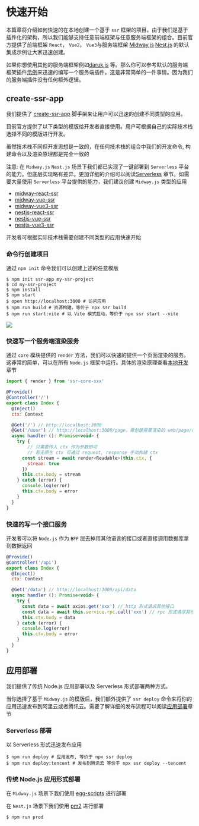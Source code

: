 # 快速开始

本篇章将介绍如何快速的在本地创建一个基于 `ssr` 框架的项目。由于我们是基于插件化的架构，所以我们能够支持任意前端框架与任意服务端框架的组合。目前官方提供了前端框架 `React`， `Vue2`， `Vue3`与服务端框架 [Midway.js](https://midwayjs.org/) [Nest.js](https://nestjs.com/) 的默认集成示例让大家迅速创建。

如果你想使用其他的服务端框架例如[daruk.js](https://github.com/darukjs/daruk) 等。那么你可以参考默认的服务端框架插件[示例](./features$plugin)来迅速的编写一个服务端插件。这是非常简单的一件事情。因为我们的服务端插件没有任何额外逻辑。


## create-ssr-app

我们提供了 [create-ssr-app](https://github.com/zhangyuang/create-ssr-app) 脚手架来让用户可以迅速的创建不同类型的应用。

目前官方提供了以下类型的模版给开发者直接使用。用户可根据自己的实际技术栈选择不同的模版进行开发。

虽然技术栈不同但开发思想是一致的，在任何技术栈的组合中我们的开发命令, 构建命令以及渲染原理都是完全一致的

注意: 在 `Midway.js` `Nest.js` 场景下我们都已实现了一键部署到 `Serverless` 平台的能力。但底层实现略有差异。更加详细的介绍可以阅读[Serverless](./features$serverless) 章节。如需要大量使用 `Serverless` 平台提供的能力，我们建议创建 `Midway.js` 类型的应用

- [midway-react-ssr](https://github.com/ykfe/ssr/tree/dev/example/midway-react-ssr)
- [midway-vue-ssr](https://github.com/ykfe/ssr/tree/dev/example/midway-vue-ssr)
- [midway-vue3-ssr](https://github.com/ykfe/ssr/tree/dev/example/midway-vue3-ssr)
- [nestjs-react-ssr](https://github.com/ykfe/ssr/tree/dev/example/nestjs-react-ssr)
- [nestjs-vue-ssr](https://github.com/ykfe/ssr/tree/dev/example/nestjs-vue-ssr)
- [nestjs-vue3-ssr](https://github.com/ykfe/ssr/tree/dev/example/nestjs-vue3-ssr)

开发者可根据实际技术栈需要创建不同类型的应用快速开始

### 命令行创建项目 

通过 `npm init` 命令我们可以创建上述的任意模版

```shell
$ npm init ssr-app my-ssr-project
$ cd my-ssr-project
$ npm install
$ npm start
$ open http://localhost:3000 # 访问应用
$ npm run build # 资源构建，等价于 npx ssr build
$ npm run start:vite # 以 Vite 模式启动，等价于 npx ssr start --vite
```

![](http://doc.ssr-fc.com/images/resume3.svg)

### 快速写一个服务端渲染服务

通过 `core` 模块提供的 `render` 方法，我们可以快速的提供一个页面渲染的服务。这非常的简单，可以在所有 `Node.js` 框架中运行。具体的渲染原理查看[本地开发](./features$develop)章节

```js
import { render } from 'ssr-core-xxx'

@Provide()
@Controller('/')
export class Index {
  @Inject()
  ctx: Context

  @Get('/') // http://localhost:3000
  @Get('/user') // http://localhost:3000/page，需创建需要渲染的 web/page/user/render.vue|tsx 文件 Midway 框架支持多装饰器，Nestjs 可采用中间件的形式来为多个 path 附加相同逻辑
  async handler (): Promise<void> {
    try {
        // 只需要传入 ctx 作为参数即可
        // 若无原生 ctx 可通过 request, response 手动构建 ctx
      const stream = await render<Readable>(this.ctx, {
        stream: true
      })
      this.ctx.body = stream
    } catch (error) {
      console.log(error)
      this.ctx.body = error
    }
  }
}
```

### 快速的写一个接口服务

开发者可以将 `Node.js` 作为 `BFF` 层去掉用其他语言的接口或者直接调用数据库拿到数据返回

```js
@Provide()
@Controller('/api')
export class Index {
  @Inject()
  ctx: Context

  @Get('/data') // http://localhost:3000/api/data
  async handler (): Promise<void> {
    try {
      const data = await axios.get('xxx') // http 形式请求其他接口
      const data = await this.service.rpc.call('xxx') // rpc 形式请求其他接口
      this.ctx.body = data
    } catch (error) {
      console.log(error)
      this.ctx.body = error
    }
  }
}

```
## 应用部署

我们提供了传统 Node.js 应用部署以及 Serverless 形式部署两种方式。

当你选择了基于 `Midway.js` 的模版后，我们额外提供了 `ssr deploy` 命令来将你的应用迅速发布到阿里云或者腾讯云。需要了解详细的发布流程可以阅读[应用部署](./features$deploy)章节
### Serverless 部署

以 Serverless 形式迅速发布应用

```shell
$ npm run deploy # 应用发布, 等价于 npx ssr deploy
$ npm run deploy:tencent # 发布到腾讯云 等价于 npx ssr deploy --tencent
```

### 传统 Node.js 应用形式部署

在 `Midway.js` 场景下我们使用 [egg-scripts](https://eggjs.org/zh-cn/core/deployment.html) 进行部署

在 `Nest.js` 场景下我们使用 [pm2](https://pm2.keymetrics.io/) 进行部署

```shell
$ npm run prod 
```
